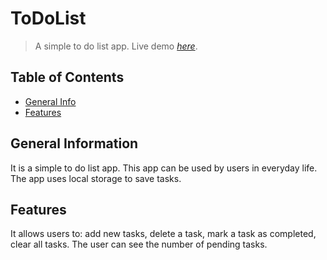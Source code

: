 # ToDoList
> A simple to do list app.
> Live demo [_here_](https://codecrafter8.github.io/ToDoList/). 

## Table of Contents
* [General Info](#general-information)
* [Features](#features)


## General Information
It is a simple to do list app. This app can be used by users in everyday life. The app uses local storage to save tasks.


## Features
It allows users to: add new tasks, delete a task, mark a task as completed, clear all tasks. 
The user can see the number of pending tasks.

